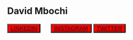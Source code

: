 ## David Mbochi

<span>
  
  
  <button style="background-color: red; margin-right: 20px; ">
    <a href="https://www.linkedin.com/in/david-mbochi-1a1b92185/">
      LINKEDIN
    </a>
  </button>
   <button style="background-color: red; ">
    <a href="https://www.linkedin.com/in/david-mbochi-1a1b92185/">
      INSTAGRAM
    </a>
  </button>
   <button style="background-color: red; ">
    <a href="https://www.linkedin.com/in/david-mbochi-1a1b92185/">
      TWITTER
    </a>
  </button>
 


</span>


</hr>

